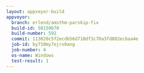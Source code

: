 ```yaml
---
layout: appveyor-build
appveyor:
  branch: erlend/amsthm-parskip-fix
  build-id: 50159670
  build-number: 592
  commit: 113020c5f2ecdb56d710df3c70a3fd802ecbaa4e
  job-id: by710my7ojrs0ang
  job-number: 4
  os-name: Windows
  test-result: 1
---
```

